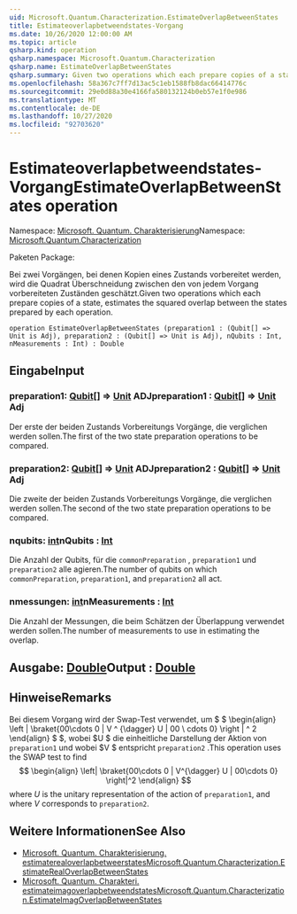 ```yaml
---
uid: Microsoft.Quantum.Characterization.EstimateOverlapBetweenStates
title: Estimateoverlapbetweendstates-Vorgang
ms.date: 10/26/2020 12:00:00 AM
ms.topic: article
qsharp.kind: operation
qsharp.namespace: Microsoft.Quantum.Characterization
qsharp.name: EstimateOverlapBetweenStates
qsharp.summary: Given two operations which each prepare copies of a state, estimates the squared overlap between the states prepared by each operation.
ms.openlocfilehash: 58a367c7ff7d13ac5c1eb1588fb8dac66414776c
ms.sourcegitcommit: 29e0d88a30e4166fa580132124b0eb57e1f0e986
ms.translationtype: MT
ms.contentlocale: de-DE
ms.lasthandoff: 10/27/2020
ms.locfileid: "92703620"
---
```

# <a name="estimateoverlapbetweenstates-operation"></a><span data-ttu-id="aff3d-102">Estimateoverlapbetweendstates-Vorgang</span><span class="sxs-lookup"><span data-stu-id="aff3d-102">EstimateOverlapBetweenStates operation</span></span>

<span data-ttu-id="aff3d-103">Namespace: [Microsoft. Quantum. Charakterisierung](xref:Microsoft.Quantum.Characterization)</span><span class="sxs-lookup"><span data-stu-id="aff3d-103">Namespace: [Microsoft.Quantum.Characterization](xref:Microsoft.Quantum.Characterization)</span></span>

<span data-ttu-id="aff3d-104">Paketen [](https://nuget.org/packages/)</span><span class="sxs-lookup"><span data-stu-id="aff3d-104">Package: [](https://nuget.org/packages/)</span></span>


<span data-ttu-id="aff3d-105">Bei zwei Vorgängen, bei denen Kopien eines Zustands vorbereitet werden, wird die Quadrat Überschneidung zwischen den von jedem Vorgang vorbereiteten Zuständen geschätzt.</span><span class="sxs-lookup"><span data-stu-id="aff3d-105">Given two operations which each prepare copies of a state, estimates the squared overlap between the states prepared by each operation.</span></span>

```qsharp
operation EstimateOverlapBetweenStates (preparation1 : (Qubit[] => Unit is Adj), preparation2 : (Qubit[] => Unit is Adj), nQubits : Int, nMeasurements : Int) : Double
```


## <a name="input"></a><span data-ttu-id="aff3d-106">Eingabe</span><span class="sxs-lookup"><span data-stu-id="aff3d-106">Input</span></span>

### <a name="preparation1--qubit--unit-adj"></a><span data-ttu-id="aff3d-107">preparation1: [Qubit](xref:microsoft.quantum.lang-ref.qubit)[] => [Unit](xref:microsoft.quantum.lang-ref.unit) ADJ</span><span class="sxs-lookup"><span data-stu-id="aff3d-107">preparation1 : [Qubit](xref:microsoft.quantum.lang-ref.qubit)[] => [Unit](xref:microsoft.quantum.lang-ref.unit) Adj</span></span>

<span data-ttu-id="aff3d-108">Der erste der beiden Zustands Vorbereitungs Vorgänge, die verglichen werden sollen.</span><span class="sxs-lookup"><span data-stu-id="aff3d-108">The first of the two state preparation operations to be compared.</span></span>


### <a name="preparation2--qubit--unit-adj"></a><span data-ttu-id="aff3d-109">preparation2: [Qubit](xref:microsoft.quantum.lang-ref.qubit)[] => [Unit](xref:microsoft.quantum.lang-ref.unit) ADJ</span><span class="sxs-lookup"><span data-stu-id="aff3d-109">preparation2 : [Qubit](xref:microsoft.quantum.lang-ref.qubit)[] => [Unit](xref:microsoft.quantum.lang-ref.unit) Adj</span></span>

<span data-ttu-id="aff3d-110">Die zweite der beiden Zustands Vorbereitungs Vorgänge, die verglichen werden sollen.</span><span class="sxs-lookup"><span data-stu-id="aff3d-110">The second of the two state preparation operations to be compared.</span></span>


### <a name="nqubits--int"></a><span data-ttu-id="aff3d-111">nqubits: [int](xref:microsoft.quantum.lang-ref.int)</span><span class="sxs-lookup"><span data-stu-id="aff3d-111">nQubits : [Int](xref:microsoft.quantum.lang-ref.int)</span></span>

<span data-ttu-id="aff3d-112">Die Anzahl der Qubits, für die `commonPreparation` , `preparation1` und `preparation2` alle agieren.</span><span class="sxs-lookup"><span data-stu-id="aff3d-112">The number of qubits on which `commonPreparation`, `preparation1`, and `preparation2` all act.</span></span>


### <a name="nmeasurements--int"></a><span data-ttu-id="aff3d-113">nmessungen: [int](xref:microsoft.quantum.lang-ref.int)</span><span class="sxs-lookup"><span data-stu-id="aff3d-113">nMeasurements : [Int](xref:microsoft.quantum.lang-ref.int)</span></span>

<span data-ttu-id="aff3d-114">Die Anzahl der Messungen, die beim Schätzen der Überlappung verwendet werden sollen.</span><span class="sxs-lookup"><span data-stu-id="aff3d-114">The number of measurements to use in estimating the overlap.</span></span>



## <a name="output--double"></a><span data-ttu-id="aff3d-115">Ausgabe: [Double](xref:microsoft.quantum.lang-ref.double)</span><span class="sxs-lookup"><span data-stu-id="aff3d-115">Output : [Double](xref:microsoft.quantum.lang-ref.double)</span></span>



## <a name="remarks"></a><span data-ttu-id="aff3d-116">Hinweise</span><span class="sxs-lookup"><span data-stu-id="aff3d-116">Remarks</span></span>

<span data-ttu-id="aff3d-117">Bei diesem Vorgang wird der Swap-Test verwendet, um $ $ \begin{align} \left | \braket{00\cdots 0 | V ^ {\dagger} U | 00 \ cdots 0} \right | ^ 2 \end{align} $ $, wobei $U $ die einheitliche Darstellung der Aktion von `preparation1` und wobei $V $ entspricht `preparation2` .</span><span class="sxs-lookup"><span data-stu-id="aff3d-117">This operation uses the SWAP test to find $$ \begin{align} \left| \braket{00\cdots 0 | V^{\dagger} U | 00\cdots 0} \right|^2 \end{align} $$ where $U$ is the unitary representation of the action of `preparation1`, and where $V$ corresponds to `preparation2`.</span></span>

## <a name="see-also"></a><span data-ttu-id="aff3d-118">Weitere Informationen</span><span class="sxs-lookup"><span data-stu-id="aff3d-118">See Also</span></span>

- [<span data-ttu-id="aff3d-119">Microsoft. Quantum. Charakterisierung. estimaterealoverlapbetweerstates</span><span class="sxs-lookup"><span data-stu-id="aff3d-119">Microsoft.Quantum.Characterization.EstimateRealOverlapBetweenStates</span></span>](xref:Microsoft.Quantum.Characterization.EstimateRealOverlapBetweenStates)
- [<span data-ttu-id="aff3d-120">Microsoft. Quantum. Charakteri. estimateimagoverlapbetweendstates</span><span class="sxs-lookup"><span data-stu-id="aff3d-120">Microsoft.Quantum.Characterization.EstimateImagOverlapBetweenStates</span></span>](xref:Microsoft.Quantum.Characterization.EstimateImagOverlapBetweenStates)